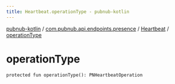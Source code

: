 ```yaml
---
title: Heartbeat.operationType - pubnub-kotlin
---
```


[pubnub-kotlin](../../index.html) / [com.pubnub.api.endpoints.presence](../index.html) / [Heartbeat](index.html) / [operationType](./operation-type.html)

# operationType

`protected fun operationType(): PNHeartbeatOperation`